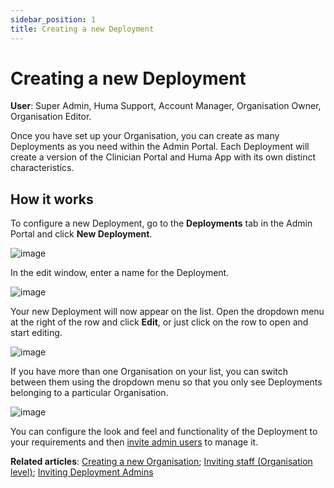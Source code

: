 ```yaml
---
sidebar_position: 1
title: Creating a new Deployment 
---
```


# Creating a new Deployment
**User**: Super Admin, Huma Support, Account Manager, Organisation Owner, Organisation Editor.

Once you have set up your Organisation, you can create as many Deployments as you need within the Admin Portal. Each Deployment will create a version of the Clinician Portal and Huma App with its own distinct characteristics. 
## How it works​
To configure a new Deployment, go to the **Deployments** tab in the Admin Portal and click **New Deployment**.

![image](./assets/CreateDeployment01.png)

In the edit window, enter a name for the Deployment.

![image](./assets/CreateDeployment02.png)

Your new Deployment will now appear on the list. Open the dropdown menu at the right of the row and click **Edit**, or just click on the row to open and start editing.

![image](./assets/CreateDeployment03.png)

If you have more than one Organisation on your list, you can switch between them using the dropdown menu so that you only see Deployments belonging to a particular Organisation.

![image](./assets/CreateDeployment04.png)
 
You can configure the look and feel and functionality of the Deployment to your requirements and then [invite admin users](../tools-and-navigation/inviting-deployment-admins.md) to manage it.

**Related articles**: [Creating a new Organisation](../../managing-organisations/creating-a-new-organisation.md); [Inviting staff (Organisation level)](../../managing-organisations/inviting-staff-to-an-organisation.md); [Inviting Deployment Admins](../tools-and-navigation/inviting-deployment-admins.md)
